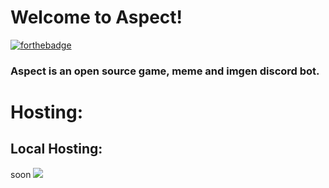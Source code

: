 # Welcome to Aspect!
[![forthebadge](https://forthebadge.com/images/badges/60-percent-of-the-time-works-every-time.svg)](https://forthebadge.com)

### Aspect is an open source game, meme and imgen discord bot.

# Hosting:
## Local Hosting:
 soon 
![](https://discord.com/widget?id=821084643431415818&theme=dark)
